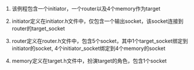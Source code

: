 1. 该例程包含一个initiator，一个router以及4个memory作为target

2. initiator定义在initiator.h文件中，仅包含一个输出socket，该socket连接到router的target_socket

3. router定义在router.h文件中，包含5个socket，其中1个target_socket绑定到initiator的socket,
   4个initiator_socket绑定到4个memory的socket

4. memory定义在target.h文件中，扮演target的角色，包含1个socket

